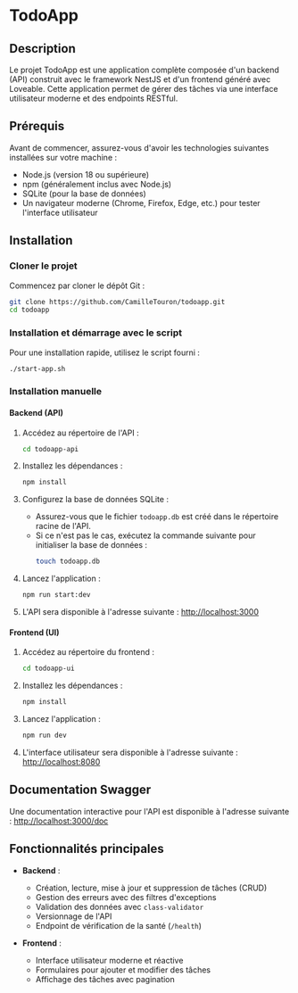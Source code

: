 # TodoApp

## Description
Le projet TodoApp est une application complète composée d'un backend (API) construit avec le framework NestJS et d'un frontend généré avec Loveable. Cette application permet de gérer des tâches via une interface utilisateur moderne et des endpoints RESTful.

## Prérequis
Avant de commencer, assurez-vous d'avoir les technologies suivantes installées sur votre machine :

- Node.js (version 18 ou supérieure)
- npm (généralement inclus avec Node.js)
- SQLite (pour la base de données)
- Un navigateur moderne (Chrome, Firefox, Edge, etc.) pour tester l'interface utilisateur

## Installation

### Cloner le projet

Commencez par cloner le dépôt Git :
```bash
git clone https://github.com/CamilleTouron/todoapp.git
cd todoapp
```

### Installation et démarrage avec le script

Pour une installation rapide, utilisez le script fourni :
```bash
./start-app.sh
```

### Installation manuelle

#### Backend (API)

1. Accédez au répertoire de l'API :
   ```bash
   cd todoapp-api
   ```

2. Installez les dépendances :
   ```bash
   npm install
   ```

3. Configurez la base de données SQLite :
   - Assurez-vous que le fichier `todoapp.db` est créé dans le répertoire racine de l'API.
   - Si ce n'est pas le cas, exécutez la commande suivante pour initialiser la base de données :
     ```bash
     touch todoapp.db
     ```

4. Lancez l'application :
   ```bash
   npm run start:dev
   ```

5. L'API sera disponible à l'adresse suivante :
   [http://localhost:3000](http://localhost:3000)

#### Frontend (UI)

1. Accédez au répertoire du frontend :
   ```bash
   cd todoapp-ui
   ```

2. Installez les dépendances :
   ```bash
   npm install
   ```

3. Lancez l'application :
   ```bash
   npm run dev
   ```

4. L'interface utilisateur sera disponible à l'adresse suivante :
   [http://localhost:8080](http://localhost:8080)

## Documentation Swagger

Une documentation interactive pour l'API est disponible à l'adresse suivante :
[http://localhost:3000/doc](http://localhost:3000/doc)

## Fonctionnalités principales

- **Backend** :
  - Création, lecture, mise à jour et suppression de tâches (CRUD)
  - Gestion des erreurs avec des filtres d'exceptions
  - Validation des données avec `class-validator`
  - Versionnage de l'API
  - Endpoint de vérification de la santé (`/health`)

- **Frontend** :
  - Interface utilisateur moderne et réactive
  - Formulaires pour ajouter et modifier des tâches
  - Affichage des tâches avec pagination
